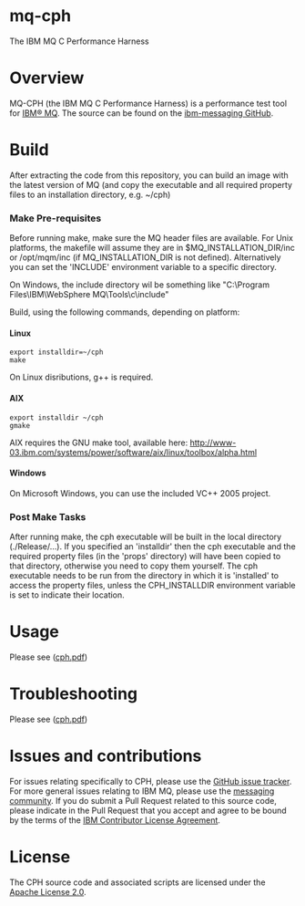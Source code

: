 # mq-cph
The IBM MQ C Performance Harness

# Overview

MQ-CPH (the IBM MQ C Performance Harness) is a performance test tool for [IBM® MQ](http://www-03.ibm.com/software/products/en/ibm-mq).  The source can be found on the [ibm-messaging GitHub](https://ibm-messaging.github.io/mq-cph).

# Build
After extracting the code from this repository, you can build an image with the latest version of MQ (and copy the executable and all required property files to an installation directory, e.g. ~/cph)

### Make Pre-requisites
Before running make, make sure the MQ header files are available. For Unix platforms, the makefile will assume they are in $MQ_INSTALLATION_DIR/inc or /opt/mqm/inc (if MQ_INSTALLATION_DIR is not defined). Alternatively you can set the 'INCLUDE' environment variable to a specific directory.

On Windows, the include directory wil be something like "C:\Program Files\IBM\WebSphere MQ\Tools\c\include"

Build, using the following commands, depending on platform:

#### Linux
```
export installdir=~/cph
make
```
On Linux disributions, g++ is required. 

#### AIX
```
export installdir ~/cph
gmake
```
AIX requires the GNU make tool, available here:
http://www-03.ibm.com/systems/power/software/aix/linux/toolbox/alpha.html

#### Windows
On Microsoft Windows, you can use the included VC++ 2005 project.

### Post Make Tasks
After running make, the cph executable will be built in the local directory (./Release/...). If you specified an 'installdir' then the cph executable and the required property files (in the 'props' directory) will have been copied to that directory, otherwise you need to copy them yourself. 
The cph executable needs to be run from the directory in which it is 'installed' to access the property files, unless the CPH_INSTALLDIR environment variable is set to indicate their location.


# Usage

Please see ([cph.pdf](cph.pdf))

# Troubleshooting

Please see ([cph.pdf](cph.pdf))

# Issues and contributions

For issues relating specifically to CPH, please use the [GitHub issue tracker](https://github.com/ibm-messaging/mq-cph/issues). For more general issues relating to IBM MQ, please use the [messaging community](https://developer.ibm.com/answers/?community=messaging). If you do submit a Pull Request related to this source code, please indicate in the Pull Request that you accept and agree to be bound by the terms of the [IBM Contributor License Agreement](CLA.md).

# License

The CPH source code and associated scripts are licensed under the [Apache License 2.0](./LICENSE).
